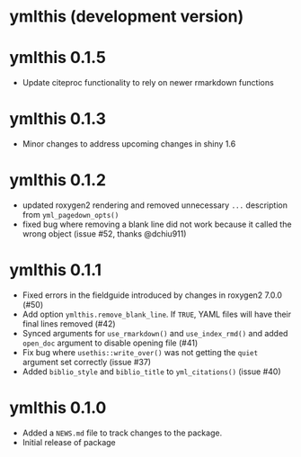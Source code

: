 # ymlthis (development version)

# ymlthis 0.1.5
* Update citeproc functionality to rely on newer rmarkdown functions

# ymlthis 0.1.3
* Minor changes to address upcoming changes in shiny 1.6

# ymlthis 0.1.2
 
* updated roxygen2 rendering and removed unnecessary `...` description from `yml_pagedown_opts()`
* fixed bug where removing a blank line did not work because it called the wrong object (issue #52, thanks @dchiu911) 

# ymlthis 0.1.1

* Fixed errors in the fieldguide introduced by changes in roxygen2 7.0.0 (#50)
* Add option `ymlthis.remove_blank_line`. If `TRUE`, YAML files will have their final lines removed (#42)
* Synced arguments for `use_rmarkdown()` and `use_index_rmd()` and added `open_doc` argument to disable opening file (#41)
* Fix bug where `usethis::write_over()` was not getting the `quiet` argument set correctly (issue #37)
* Added `biblio_style` and `biblio_title` to `yml_citations()` (issue #40)

# ymlthis 0.1.0

* Added a `NEWS.md` file to track changes to the package.
* Initial release of package
